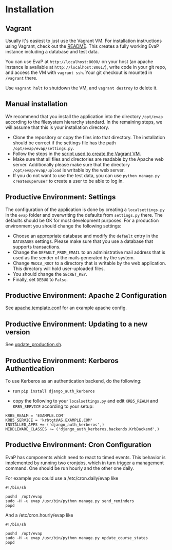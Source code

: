 Installation
============

Vagrant
------------

Usually it's easiest to just use the Vagrant VM. For installation instructions using Vagrant, check out the [README](https://github.com/fsr-itse/EvaP#installation). This creates a fully working EvaP instance including a database and test data.

You can use EvaP at ``http://localhost:8000/`` on your host (an apache instance is available at ``http://localhost:8001/``), write code in your git repo, and access the VM with ``vagrant ssh``. Your git checkout is mounted in ``/vagrant`` there.

Use ``vagrant halt`` to shutdown the VM, and ``vagrant destroy`` to delete it.


Manual installation
--------------------

We recommend that you install the application into the directory ``/opt/evap`` according to the filesystem hierarchy standard. In the remaining steps, we will assume that this is your installation directory.

* Clone the repository or copy the files into that directory. The installation should be correct if the settings file has the path ``/opt/evap/evap/settings.py``.
* Follow the steps in the [script used to create the Vagrant VM](https://github.com/fsr-itse/EvaP/blob/master/deployment/provision_vagrant_vm.sh).
* Make sure that all files and directories are readable by the Apache web server. Additionally please make sure that the directory ``/opt/evap/evap/upload`` is writable by the web server.
* If you do not want to use the test data, you can use ``python manage.py createsuperuser`` to create a user to be able to log in.


Productive Environment: Settings
--------

The configuration of the application is done by creating a ``localsettings.py`` in the ``evap`` folder and overwriting the defaults from ``settings.py`` there. The defaults should be OK for most development purposes. For a production environment you should change the following settings:

- Choose an appropriate database and modify the ``default`` entry in the ``DATABASES`` settings. Please make sure that you use a database that supports transactions.
- Change the ``DEFAULT_FROM_EMAIL`` to an administrative mail address that is used as the sender of the mails generated by the system.
- Change ``MEDIA_ROOT`` to a directory that is writable by the web application. This directory will hold user-uploaded files.
- You should change the ``SECRET_KEY``.
- Finally, set ``DEBUG`` to ``False``.


Productive Environment: Apache 2 Configuration
----------------------------------------------

See [apache.template.conf](https://github.com/fsr-itse/EvaP/blob/master/deployment/apache.template.conf) for an example apache config.


Productive Environment: Updating to a new version
----------------------------------------------

See [update_production.sh](https://github.com/fsr-itse/EvaP/blob/master/deployment/update_production.sh).


Productive Environment: Kerberos Authentication
-----------------------------------------------

To use Kerberos as an authentication backend, do the following:

- run ``pip install django_auth_kerberos``

- copy the following to your ``localsettings.py`` and edit ``KRB5_REALM`` and ``KRB5_SERVICE`` according to your setup:

```
KRB5_REALM = 'EXAMPLE.COM'
KRB5_SERVICE = 'krbtgt@AS.EXAMPLE.COM'
INSTALLED_APPS += ('django_auth_kerberos',)
MIDDLEWARE_CLASSES += ('django_auth_kerberos.backends.KrbBackend',)
```

Productive Environment: Cron Configuration
------------------------------------------

EvaP has components which need to react to timed events. This behavior is implemented by running two cronjobs, which in turn trigger a management command. One should be run hourly and the other one daily.

For example you could use a /etc/cron.daily/evap like

    #!/bin/sh

    pushd  /opt/evap
    sudo -H -u evap /usr/bin/python manage.py send_reminders
    popd

And a /etc/cron.hourly/evap like

    #!/bin/sh

    pushd  /opt/evap
    sudo -H -u evap /usr/bin/python manage.py update_course_states
    popd
